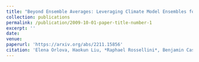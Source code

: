 ```yaml
---
title: "Beyond Ensemble Averages: Leveraging Climate Model Ensembles for Subseasonal Forecasting"
collection: publications
permalink: /publication/2009-10-01-paper-title-number-1
excerpt: ''
date: 
venue: 
paperurl: 'https://arxiv.org/abs/2211.15856'
citation: 'Elena Orlova, Haokun Liu, *Raphael Rossellini*, Benjamin Cash, Rebecca Willett'
---
```

